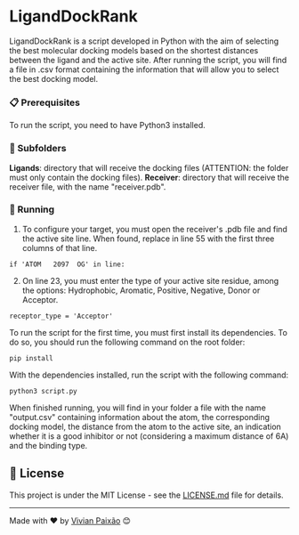 # LigandDockRank

LigandDockRank is a script developed in Python with the aim of selecting the best molecular docking models based on the shortest distances between the ligand and the active site. After running the script, you will find a file in .csv format containing the information that will allow you to select the best docking model.

### 📋 Prerequisites

To run the script, you need to have Python3 installed.

### 📁 Subfolders

**Ligands**: directory that will receive the docking files (ATTENTION: the folder must only contain the docking files).
**Receiver**: directory that will receive the receiver file, with the name "receiver.pdb".

### 🔧 Running

1. To configure your target, you must open the receiver's .pdb file and find the active site line. When found, replace in line 55 with the first three columns of that line.

```
if 'ATOM   2097  OG' in line:
```

2. On line 23, you must enter the type of your active site residue, among the options: Hydrophobic, Aromatic, Positive, Negative, Donor or Acceptor.

```
receptor_type = 'Acceptor'
```

To run the script for the first time, you must first install its dependencies. To do so, you should run the following command on the root folder:

```
pip install
```

With the dependencies installed, run the script with the following command:

```
python3 script.py
```

When finished running, you will find in your folder a file with the name "output.csv" containing information about the atom, the corresponding docking model, the distance from the atom to the active site, an indication whether it is a good inhibitor or not (considering a maximum distance of 6A) and the binding type.

## 📄 License

This project is under the MIT License - see the [LICENSE.md](https://github.com/vivianmp95/ligand-dock-rank/blob/main/LICENSE) file for details.

---
Made with ❤️ by [Vivian Paixão](https://github.com/vivianmp95) 😊